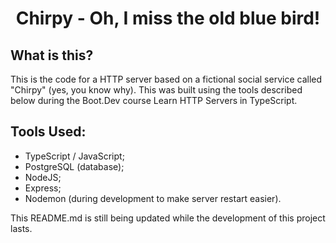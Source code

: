 <div align="center">

# Chirpy - Oh, I miss the old blue bird!
</div>

## What is this?

This is the code for a HTTP server based on a fictional social service called "Chirpy" (yes, you know why). This was built using the tools described below during the Boot.Dev course Learn HTTP Servers in TypeScript.

## Tools Used:

* TypeScript / JavaScript;
* PostgreSQL (database);
* NodeJS;
* Express;
* Nodemon (during development to make server restart easier).

This README.md is still being updated while the development of this project lasts.